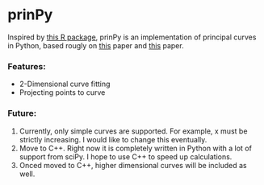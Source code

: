 # prinPy

Inspired by [this R package](https://github.com/rcannood/princurve), prinPy is an implementation of principal curves in Python, based rougly on [this](https://web.stanford.edu/~hastie/Papers/Principal_Curves.pdf) paper and [this](http://www.lpsm.paris/pageperso/biau/BIAU/bf.pdf) paper. 

### Features:
- 2-Dimensional curve fitting
- Projecting points to curve

### Future:
1. Currently, only simple curves are supported. For example, x must be strictly increasing. I would like to change this eventually.
2. Move to C++. Right now it is completely written in Python with a lot of support from sciPy. I hope to use C++ to speed up calculations.
3. Onced moved to C++, higher dimensional curves will be included as well.
